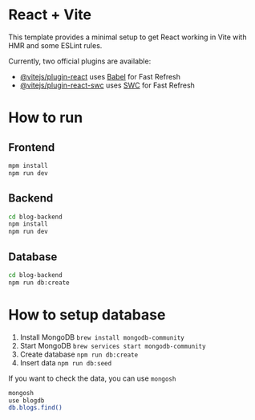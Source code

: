 # React + Vite

This template provides a minimal setup to get React working in Vite with HMR and some ESLint rules.

Currently, two official plugins are available:

- [@vitejs/plugin-react](https://github.com/vitejs/vite-plugin-react/blob/main/packages/plugin-react/README.md) uses [Babel](https://babeljs.io/) for Fast Refresh
- [@vitejs/plugin-react-swc](https://github.com/vitejs/vite-plugin-react-swc) uses [SWC](https://swc.rs/) for Fast Refresh

# How to run
## Frontend
```bash
mpm install
npm run dev
```
## Backend
```bash
cd blog-backend
npm install
npm run dev
```

## Database
```bash
cd blog-backend
npm run db:create
```

# How to setup database
1. Install MongoDB `brew install mongodb-community`
2. Start MongoDB `brew services start mongodb-community`
3. Create database `npm run db:create`
4. Insert data `npm run db:seed`

If you want to check the data, you can use `mongosh`
```bash
mongosh
use blogdb
db.blogs.find()
```